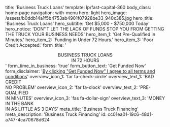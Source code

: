 title: 'Business Truck Loans'
template: lp/fast-capital-360
body_class: home-page
navigation: with-menu
hero: light
hero_image: /assets/b0ddb14a1f5b4753ab4901f07928be33_940x385.jpg
hero_title: 'Business Truck Loans'
hero_subtitle: 'Get $5,000 - $750,000 Today'
hero_notice: 'DON''T LET THE LACK OF FUNDS STOP YOU FROM GETTING THE TRUCK YOUR BUSINESS NEEDS'
hero_item_1: 'Get Pre-Qualified in Minutes.'
hero_item_2: 'Funding in Under 72 Hours.'
hero_item_3: 'Poor Credit Accepted.'
form_title: '<center>BUSINESS TRUCK LOANS </br>IN  72 HOURS</center>'
form_time_in_business: 'true'
form_button_text: 'Get Funded Now'
form_disclaimer: '<a href="/terms-of-use" target="_blank">By clicking "Get Funded Now" I agree to all <span>terms and conditions</span></a>'
overview_icon_1: 'far fa-check-circle'
overview_text_1: 'BAD CREDIT</br>NO PROBLEM'
overview_icon_2: 'far fa-clock'
overview_text_2: 'PRE-QUALIFIED</br>IN MINUTES'
overview_icon_3: 'fas fa-dollar-sign'
overview_text_3: 'MONEY IN THE BANK</br>IN AS LITTLE AS 3 DAYS'
meta_title: 'Business Truck Financing'
meta_description: 'Business Truck Financing'
id: cc01ea01-19c6-48d1-a747-4ca70678d624
